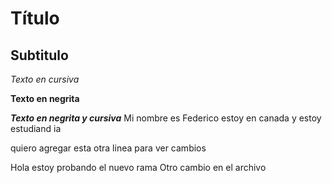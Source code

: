 # Título
## Subtitulo

*Texto en cursiva*

**Texto en negrita**

***Texto en negrita y cursiva***
Mi nombre es Federico estoy en canada y estoy estudiand ia

quiero agregar esta otra linea para ver cambios

Hola estoy probando el nuevo rama
 Otro cambio en el archivo